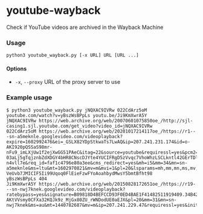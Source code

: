 # youtube-wayback
Check if YouTube videos are archived in the Wayback Machine

### Usage
```python3 youtube_wayback.py [-x URL] URL [URL ...]```

#### Options
* `-x`, `--proxy` URL of the proxy server to use

### Example usage
```
$ python3 youtube_wayback.py jNQXAC9IVRw 022CdArz5oM youtube.com/watch?v=yBszWsBPpLs youtu.be/Ji9KmXwrA5Y
jNQXAC9IVRw https://web.archive.org/web/20070601075850oe_/http://sjl-casing1.sjl.youtube.com/get_video?video_id=jNQXAC9IVRw
022CdArz5oM https://web.archive.org/web/20201017214117oe_/https://r1---sn-a5meknle.googlevideo.com/videoplayback?expire=1602992476&ei=_GSLX82YDpStkwaTs7LwAQ&ip=207.241.231.174&id=o-AKI920pQSSaS98mr-nFu9_imLXjUw1f2ejXwGG51PAeC&itag=22&source=youtube&requiressl=yes&pcm2=no&vprv=1&mime=video%2Fmp4&ratebypass=yes&dur=14.582&lmt=1602969775478212&fvip=1&fexp=23915654&c=WEB&txp=5416222&sparams=expire%2Cei%2Cip%2Cid%2Citag%2Csource%2Crequiressl%2Cpcm2%2Cvprv%2Cmime%2Cratebypass%2Cdur%2Clmt&sig=AOq0QJ8wRAIgUPptk4-03aLj5gTqjznbZdXDGY4bHR8CNscDJYte4YUCIFRgD5zVvqc7VhoWhzLSCLkntl42GErTDliqapeE0Piq&video_id=022CdArz5oM&redirect_counter=1&cm2rm=sn-n4vll7e&req_id=faf1c4796e80a3ee&cms_redirect=yes&mh=i5&mm=34&mn=sn-a5meknle&ms=ltu&mt=1602970821&mv=m&mvi=1&pl=20&lsparams=mh,mm,mn,ms,mv,mvi,pl&lsig=AG3C_xAwRAIgTDVl58twhmU6QL3XUnC0iQVT1G9aabQ9a-VeUvb7JMICIF5Ii99Uqoq0FlEieFzwFYoAoahbydMwsY5bmtBfht98
yBszWsBPpLs 404
Ji9KmXwrA5Y https://web.archive.org/web/20150828172651oe_/https://r19---sn-nwj7knek.googlevideo.com/videoplayback?ratebypass=yes&signature=B09818D4BEFCCD93F0ED4BAE1F41482511919409.34B4235A9F2DBC67B790ACA6D0E37FE783575754&upn=eNWrouTmZig&itag=22&key=yt5&lmt=1440736302225356&ipbits=0&fexp=9407992%2C9408710%2C9409069%2C9409115%2C9413121%2C9415365%2C9415435%2C9415485%2C9415943%2C9416023%2C9416126%2C9416837%2C9416916%2C9417707%2C9418153%2C9418448%2C9418504%2C9418919%2C9419167%2C9419445%2C9419788%2C9419801%2C9420022&mime=video%2Fmp4&id=o-AKtVVsmy0CFXa32KQJk9z_MjGx80ZU_rWNDodUE0aEJX&pl=20&mm=31&mn=sn-nwj7knek&ms=au&mt=1440782687&mv=m&ip=207.241.229.47&requiressl=yes&initcwndbps=6780000&dur=129.381&expire=1440804409&sver=3&sparams=dur%2Cid%2Cinitcwndbps%2Cip%2Cipbits%2Citag%2Clmt%2Cmime%2Cmm%2Cmn%2Cms%2Cmv%2Cpl%2Cratebypass%2Crequiressl%2Csource%2Cupn%2Cexpire&source=youtube&signature=
```
